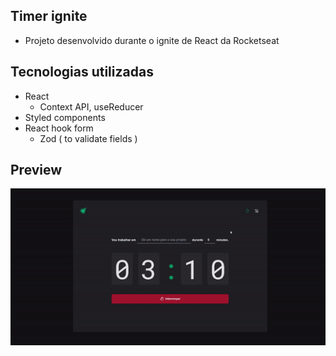 ## Timer ignite

- Projeto desenvolvido durante o ignite de React da Rocketseat


## Tecnologias utilizadas
  - React
     - Context API, useReducer
  - Styled components
  - React hook form 
     - Zod ( to validate fields )


## Preview

![preview](./docs/ezgif-1-ceaf349ded.gif)